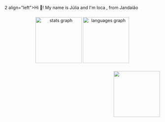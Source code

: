 2 align="left">Hi 👋! My name is Júlia and I'm loca , from  Jandaião</h2>

###

<div align="center">
  <img src="https://github-readme-stats.vercel.app/api?username=juju&hide_title=false&hide_rank=false&show_icons=true&include_all_commits=true&count_private=true&disable_animations=false&theme=dracula&locale=en&hide_border=false" height="150" alt="stats graph"  />
  <img src="https://github-readme-stats.vercel.app/api/top-langs?username=maurodesouza&locale=en&hide_title=false&layout=compact&card_width=320&langs_count=5&theme=dracula&hide_border=false" height="150" alt="languages graph"  />
</div>

###

<img align="right" height="150" src="https://media.tenor.com/2yqL7fpMhYoAAAAM/tulla-luana.gif" />

###

<div align="left">

###
